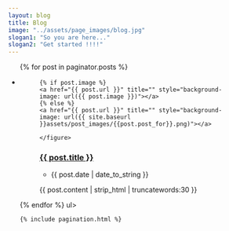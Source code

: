 ```yaml
---
layout: blog
title: Blog
image: "../assets/page_images/blog.jpg"
slogan1: "So you are here..."
slogan2: "Get started !!!!"
---
```



<div class="main">
		<ul class="blog-list">
{% for post in paginator.posts %}
<li>
	<figure class="" >
	
	{% if post.image %}
	<a href="{{ post.url }}" title="" style="background-image: url({{ post.image }})"></a>
	{% else %}
	<a href="{{ post.url }}" title="" style="background-image: url({{ site.baseurl }}assets/post_images/{{post.post_for}}.png)"></a>
		
	</figure>
<div class="blog-content">            
<h3><a href="{{ post.url }}">{{ post.title }}</a></h3>            
<ul>
<li>
<time>
<span class="posted-on">
<time>
<time class="entry-date published">{{ post.date | date_to_string }}</time>
</time>
</span>
</time>
</li>
</ul>
<p>{{ post.content | strip_html | truncatewords:30 }}</p>
</div>
</li>
{% endfor %}	
ul>

	{% include pagination.html %}

</div>
